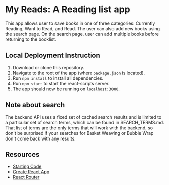 # My Reads: A Reading list app

This app allows user to save books in one of three categories: Currently Reading, Want to Read, and Read.
The user can also add new books using the search page.
On the search page, user can add multiple books before returning to the booklist.

## Local Deployment Instruction
1. Download or clone this repository.
2. Navigate to the root of the app (where `package.json` is located).
3. Run `npm install` to install all dependencies.
4. Run `npm start` to start the react-scripts server.
5. The app should now be running on `localhost:3000`.

## Note about search 
The backend API uses a fixed set of cached search results and is limited to a particular set of search terms, which can be found in SEARCH_TERMS.md. That list of terms are the only terms that will work with the backend, so don't be surprised if your searches for Basket Weaving or Bubble Wrap don't come back with any results.

## Resources
- [Starting Code](https://github.com/udacity/reactnd-project-myreads-starter)
- [Create React App](https://github.com/facebookincubator/create-react-app)
- [React Router](https://reacttraining.com/react-router/)